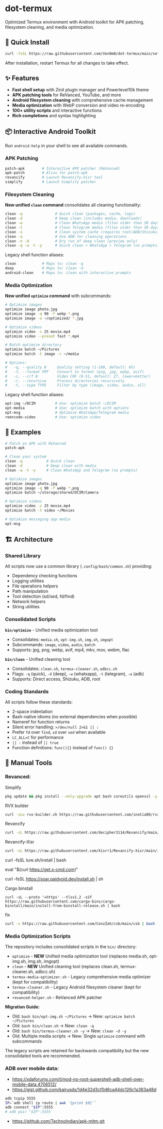 # dot-termux

Optimized Termux environment with Android toolkit for APK patching, filesystem cleaning, and media optimization.

## 🚀 Quick Install

```bash
curl -fsSL https://raw.githubusercontent.com/Ven0m0/dot-termux/main/setup.sh | bash
```

After installation, restart Termux for all changes to take effect.

## ✨ Features

- **Fast shell setup** with Zinit plugin manager and Powerlevel10k theme
- **APK patching tools** for ReVanced, YouTube, and more
- **Android filesystem cleaning** with comprehensive cache management
- **Media optimization** with WebP conversion and video re-encoding
- **100+ utility scripts** and interactive functions
- **Rich completions** and syntax highlighting

## 📦 Interactive Android Toolkit

Run `android-help` in your shell to see all available commands.

### APK Patching

```bash
patch-apk        # Interactive APK patcher (ReVanced)
apk-patch        # Alias for patch-apk
revancify        # Launch Revancify-Xisr tool
simplify         # Launch Simplify patcher
```

### Filesystem Cleaning

**New unified `clean` command** consolidates all cleaning functionality:

```bash
clean -q               # Quick clean (packages, cache, logs)
clean -d               # Deep clean (includes media, downloads)
clean -w               # Clean WhatsApp media (files older than 30 days)
clean -t               # Clean Telegram media (files older than 30 days)
clean -s               # Clean system cache (requires root/ADB/Shizuku)
clean -a               # Use ADB for cleaning operations
clean -n -d            # Dry run of deep clean (preview only)
clean -q -w -t -y      # Quick clean + WhatsApp + Telegram (no prompts)
```

Legacy shell function aliases:
```bash
clean            # Maps to: clean -q
deep             # Maps to: clean -d
android-clean    # Maps to: clean with interactive prompts
```

### Media Optimization

**New unified `optimize` command** with subcommands:

```bash
# Optimize images
optimize image photo.jpg
optimize image -q 90 -f webp *.png
optimize image -o ~/optimized/ *.jpg

# Optimize videos
optimize video -c 25 movie.mp4
optimize video --preset fast *.mp4

# Batch optimize directory
optimize batch ~/Pictures
optimize batch -t image -r ~/media

# Options:
#   -q, --quality N     Quality setting (1-100, default: 85)
#   -f, --format FMT    Convert to format (png, jpg, webp, avif)
#   -c, --crf N         Video CRF (0-51, default: 27, lower=better)
#   -r, --recursive     Process directories recursively
#   -t, --type TYPE     Filter by type (image, video, audio, all)
```

Legacy shell function aliases:
```bash
opt-img ~/DCIM         # Use: optimize batch ~/DCIM
opt-media              # Use: optimize batch with options
opt-msg                # Optimize WhatsApp/Telegram media
reencode-video         # Use: optimize video
```

## 📝 Examples

```bash
# Patch an APK with ReVanced
patch-apk

# Clean your system
clean -q           # Quick clean
clean -d           # Deep clean with media
clean -w -t -y     # Clean WhatsApp and Telegram (no prompts)

# Optimize images
optimize image photo.jpg
optimize image -q 90 -f webp *.png
optimize batch ~/storage/shared/DCIM/Camera

# Optimize videos
optimize video -c 25 movie.mp4
optimize batch -t video ~/Movies

# Optimize messaging app media
opt-msg
```

## 🏗️ Architecture

### Shared Library

All scripts now use a common library (`.config/bash/common.sh`) providing:
- Dependency checking functions
- Logging utilities
- File operations helpers
- Path manipulation
- Tool detection (sd/sed, fd/find)
- Network helpers
- String utilities

### Consolidated Scripts

**`bin/optimize`** - Unified media optimization tool
- Consolidates: `media.sh`, `opt-img.sh`, `img.sh`, `imgopt`
- Subcommands: `image`, `video`, `audio`, `batch`
- Supports: jpg, png, webp, avif, mp4, mkv, mov, webm, flac

**`bin/clean`** - Unified cleaning tool
- Consolidates: `clean.sh`, `termux-cleaner.sh`, `adbcc.sh`
- Flags: `-q` (quick), `-d` (deep), `-w` (whatsapp), `-t` (telegram), `-a` (adb)
- Supports: Direct access, Shizuku, ADB, root

### Coding Standards

All scripts follow these standards:
- 2-space indentation
- Bash-native idioms (no external dependencies when possible)
- Nameref for function returns
- Silent error handling: `>/dev/null 2>&1 || :`
- Prefer `fd` over `find`, `sd` over `sed` when available
- `LC_ALL=C` for performance
- `|| :` instead of `|| true`
- Function definitions: `func(){}` instead of `func() {}`

## 🔧 Manual Tools

### Revanced:

Simplify
```bash
pkg update && pkg install --only-upgrade apt bash coreutils openssl -y; curl -sL -o "$HOME/.Simplify.sh" "https://raw.githubusercontent.com/arghya339/Simplify/main/Termux/Simplify.sh" && bash "$HOME/.Simplify.sh"
```
RVX builder
```bash
curl -sLo rvx-builder.sh https://raw.githubusercontent.com/inotia00/rvx-builder/revanced-extended/android-interface.sh && chmod +x rvx-builder.sh && ./rvx-builder.sh
```
Revancify
```bash
curl -sL https://raw.githubusercontent.com/decipher3114/Revancify/main/install.sh | bash
```
Revancify-Xisr
```bash
curl -sL https://raw.githubusercontent.com/Xisrr1/Revancify-Xisr/main/install.sh | bash
```

curl -fsSL lure.sh/install | bash

eval "$(curl https://get.x-cmd.com)"

curl -fsSL https://soar.qaidvoid.dev/install.sh | sh

Cargo binstall
```bahs
curl -sL --proto '=https' --tlsv1.2 -sSf https://raw.githubusercontent.com/cargo-bins/cargo-binstall/main/install-from-binstall-release.sh | bash
```

fix
```bash
curl -s https://raw.githubusercontent.com/ConzZah/csb/main/csb | bash
```

### Media Optimization Scripts

The repository includes consolidated scripts in the `bin/` directory:

- `optimize` - **NEW** Unified media optimization tool (replaces media.sh, opt-img.sh, img.sh, imgopt)
- `clean` - **NEW** Unified cleaning tool (replaces clean.sh, termux-cleaner.sh, adbcc.sh)
- `termux-media-optimizer.sh` - Legacy comprehensive media optimizer (kept for compatibility)
- `termux-cleaner.sh` - Legacy Android filesystem cleaner (kept for compatibility)
- `revanced-helper.sh` - ReVanced APK patcher

**Migration Guide:**
- Old: `bash bin/opt-img.sh ~/Pictures` → New: `optimize batch ~/Pictures`
- Old: `bash bin/clean.sh` → New: `clean -q`
- Old: `bash bin/termux-cleaner.sh -y` → New: `clean -d -y`
- Old: Multiple media scripts → New: Single `optimize` command with subcommands

The legacy scripts are retained for backwards compatibility but the new consolidated tools are recommended.

### ADB over mobile data:

- https://xdaforums.com/t/mod-no-root-supershell-adb-shell-over-mobile-data.4706512/
- https://gist.github.com/kairusds/1d4e32d3cf0d6ca44dc126c1a383a48d

```sh
adb tcpip 5555
IP=`adb shell ip route | awk '{print $9}'`
adb connect "$IP":5555
# adb pair "$IP":5555
```

- https://github.com/TechnoIndian/apk-mitm.git
